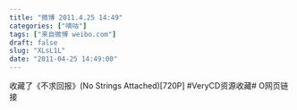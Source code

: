```yaml
---
title: "微博 2011.4.25 14:49"
categories: ["嘀咕"]
tags: ["来自微博 weibo.com"]
draft: false
slug: "XLsL1L"
date: "2011-04-25 14:49:00"
---
```


<p>收藏了《不求回报》(No Strings Attached)[720P] #VeryCD资源收藏# O网页链接 ​​​​</p>
